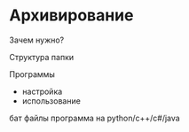 # Архивирование 

Зачем нужно?

Структура папки 

Программы 
+ настройка 
+ использование 

бат файлы 
программа на python/c++/c#/java